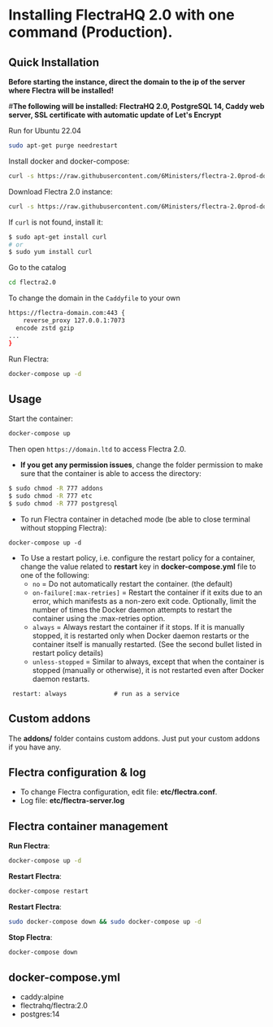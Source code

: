 # Installing FlectraHQ 2.0 with one command (Production).

## Quick Installation

**Before starting the instance, direct the domain to the ip of the server where Flectra will be installed!**

#**The following will be installed: FlectraHQ 2.0, PostgreSQL 14, Caddy web server, SSL certificate with automatic update of Let's Encrypt**


Run for Ubuntu 22.04

``` bash
sudo apt-get purge needrestart
```

Install docker and docker-compose:

``` bash
curl -s https://raw.githubusercontent.com/6Ministers/flectra-2.0prod-docker-compose/master/setup.sh | sudo bash -s
```

Download Flectra 2.0 instance:

``` bash
curl -s https://raw.githubusercontent.com/6Ministers/flectra-2.0prod-docker-compose/master/download.sh | sudo bash -s flectra2.0
```

If `curl` is not found, install it:

``` bash
$ sudo apt-get install curl
# or
$ sudo yum install curl
```

Go to the catalog

``` bash
cd flectra2.0
```

To change the domain in the `Caddyfile` to your own

``` bash
https://flectra-domain.com:443 {
    reverse_proxy 127.0.0.1:7073
  encode zstd gzip
...
}
```

Run Flectra:

``` bash
docker-compose up -d
```


## Usage

Start the container:
``` sh
docker-compose up
```
Then open `https://domain.ltd` to access Flectra 2.0.

- **If you get any permission issues**, change the folder permission to make sure that the container is able to access the directory:

``` sh
$ sudo chmod -R 777 addons
$ sudo chmod -R 777 etc
$ sudo chmod -R 777 postgresql
```


- To run Flectra container in detached mode (be able to close terminal without stopping Flectra):

```
docker-compose up -d
```

- To Use a restart policy, i.e. configure the restart policy for a container, change the value related to **restart** key in **docker-compose.yml** file to one of the following:
   - `no` =	Do not automatically restart the container. (the default)
   - `on-failure[:max-retries]` =	Restart the container if it exits due to an error, which manifests as a non-zero exit code. Optionally, limit the number of times the Docker daemon attempts to restart the container using the :max-retries option.
  - `always` =	Always restart the container if it stops. If it is manually stopped, it is restarted only when Docker daemon restarts or the container itself is manually restarted. (See the second bullet listed in restart policy details)
  - `unless-stopped`	= Similar to always, except that when the container is stopped (manually or otherwise), it is not restarted even after Docker daemon restarts.
```
 restart: always             # run as a service
```

## Custom addons

The **addons/** folder contains custom addons. Just put your custom addons if you have any.

## Flectra configuration & log

* To change Flectra configuration, edit file: **etc/flectra.conf**.
* Log file: **etc/flectra-server.log**
  

## Flectra container management

**Run Flectra**:

``` bash
docker-compose up -d
```

**Restart Flectra**:

``` bash
docker-compose restart
```

**Restart Flectra**:

``` bash
sudo docker-compose down && sudo docker-compose up -d
```

**Stop Flectra**:

``` bash
docker-compose down
```


## docker-compose.yml

* caddy:alpine
* flectrahq/flectra:2.0
* postgres:14

